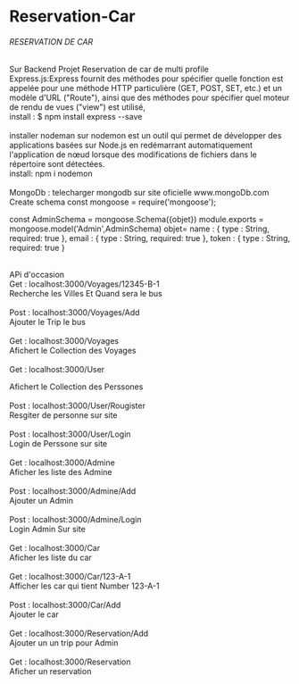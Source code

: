 # Reservation-Car

<h6>RESERVATION DE CAR</h6>
 
 
 
 
 <p>Sur Backend Projet Reservation de car de multi profile </br>
 Express.js:Express fournit des méthodes pour spécifier quelle fonction est appelée pour une méthode HTTP particulière (GET, POST, SET, etc.) et un modèle d'URL ("Route"), ainsi que des méthodes pour spécifier quel moteur de rendu de vues ("view") est utilisé,
 </br>
 install :   $ npm install express --save
 </br>
</br>
 installer nodeman sur nodemon est un outil qui permet de développer des applications basées sur Node.js en redémarrant automatiquement l'application de nœud lorsque des modifications de fichiers dans le répertoire sont détectées. 
 </br>
install: npm i nodemon
 </br>
 </br>
 MongoDb : telecharger mongodb sur site oficielle  www.mongoDb.com
 
 </br>
 Create schema
const mongoose = require('mongoose');

const AdminSchema = mongoose.Schema({objet})
module.exports = mongoose.model('Admin',AdminSchema) 
objet=   name : {
        type : String,
        required: true
    },
    email : {
        type : String,
        required: true
    },
    token : {
        type : String,
        required: true
    }
 
 </p>
 </br>
 APi d'occasion
</br>
Get : localhost:3000/Voyages/12345-B-1 
</br>
Recherche les Villes Et Quand sera le bus
</br>
</br>
Post : localhost:3000/Voyages/Add
</br>
Ajouter le Trip le bus
</br>
</br>
Get : localhost:3000/Voyages
</br>
Afichert le Collection des Voyages
</br>
</br>
Get : localhost:3000/User
</br>

Afichert le Collection des Perssones
</br>
</br>
Post : localhost:3000/User/Rougister
</br>
Resgiter de personne sur site
</br>
</br>
Post : localhost:3000/User/Login
</br>
Login de Perssone sur site
</br>
</br>
Get : localhost:3000/Admine
</br>
Aficher les liste des Admine
</br>
</br>
Post : localhost:3000/Admine/Add
</br>
Ajouter un Admin 
</br>
</br>
Post : localhost:3000/Admine/Login
</br>
Login Admin Sur site 
</br>
</br>
Get : localhost:3000/Car 
</br>
Aficher les liste du car
</br>
</br>
Get : localhost:3000/Car/123-A-1
</br>
Afficher les car qui tient Number 123-A-1
</br>
</br>
Post : localhost:3000/Car/Add
</br>
Ajouter le car 
</br>
</br>
Get : localhost:3000/Reservation/Add
</br>
Ajouter un un trip pour Admin
</br>
</br>
Get : localhost:3000/Reservation
</br>
Aficher un reservation
</br>

